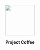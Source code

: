 
<div id="header" align="center">
  <img src="https://media.giphy.com/media/gOQ6EgtAiwXde/giphy.gif" width="100"/>
  <p><b>Project Coffee<b></p>
</div>
